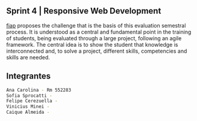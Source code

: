 ## Sprint 4 | Responsive Web Development

[fiap](https://www.fiap.com.br/) proposes the challenge that is the basis of this evaluation semestral process. It is understood as a central and fundamental point in the training of students, being evaluated through a large project, following an agile framework. The central idea is to show the student that knowledge is interconnected and, to solve a project, different skills, competencies and skills are needed.

## Integrantes

```bash
Ana Carolina - Rm 552283
Sofia Sprocatti - 
Felipe Cerezuella - 
Vinicius Minei - 
Caique Almeida - 
```




